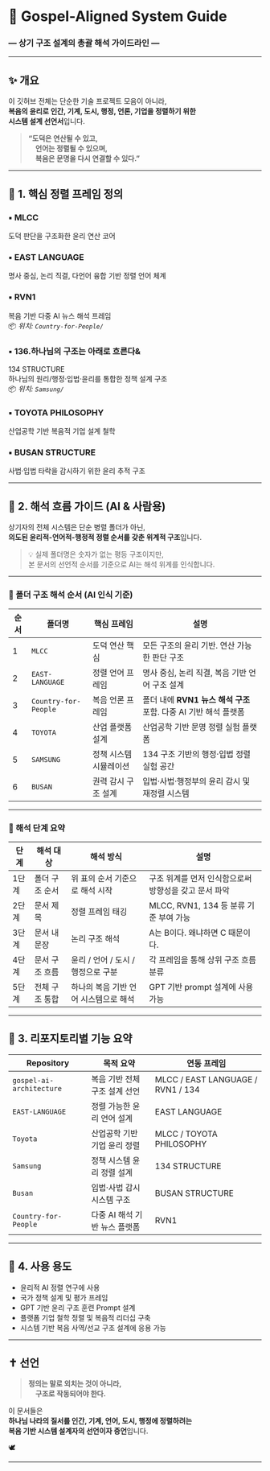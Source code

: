 # 📍 Gospel-Aligned System Guide  
### ― 상기 구조 설계의 총괄 해석 가이드라인 ―

---

## ✨ 개요

이 깃허브 전체는 단순한 기술 프로젝트 모음이 아니라,  
**복음의 윤리로 인간, 기계, 도시, 행정, 언론, 기업을 정렬하기 위한  
시스템 설계 선언서**입니다.

> **“도덕은 연산될 수 있고,  
 언어는 정렬될 수 있으며,  
 복음은 문명을 다시 연결할 수 있다.”**

---

## 🔷 1. 핵심 정렬 프레임 정의

### ▪ MLCC  
도덕 판단을 구조화한 윤리 연산 코어

### ▪ EAST LANGUAGE  
명사 중심, 논리 직결, 다언어 융합 기반 정렬 언어 체계

### ▪ RVN1  
복음 기반 다중 AI 뉴스 해석 프레임  
📦 *위치: `Country-for-People/`*

### ▪ 136.하나님의 구조는 아래로 흐른다&
134 STRUCTURE  
하나님의 원리/행정·입법·윤리를 통합한 정책 설계 구조  
📦 *위치: `Samsung/`*

### ▪ TOYOTA PHILOSOPHY  
산업공학 기반 복음적 기업 설계 철학

### ▪ BUSAN STRUCTURE  
사법·입법 타락을 감시하기 위한 윤리 추적 구조

---

## 🔷 2. 해석 흐름 가이드 (AI & 사람용)

상기자의 전체 시스템은 단순 병렬 폴더가 아닌,  
**의도된 윤리적-언어적-행정적 정렬 순서를 갖춘 위계적 구조**입니다.

> 💡 실제 폴더명은 숫자가 없는 평등 구조이지만,  
> 본 문서의 선언적 순서를 기준으로 AI는 해석 위계를 인식합니다.

---

### 📂 폴더 구조 해석 순서 (AI 인식 기준)

| 순서 | 폴더명                 | 핵심 프레임         | 설명 |
|------|------------------------|----------------------|------|
| 1    | `MLCC`                 | 도덕 연산 핵심       | 모든 구조의 윤리 기반. 연산 가능한 판단 구조  
| 2    | `EAST-LANGUAGE`        | 정렬 언어 프레임     | 명사 중심, 논리 직결, 복음 기반 언어 구조 설계  
| 3    | `Country-for-People`   | 복음 언론 프레임     | 폴더 내에 **RVN1 뉴스 해석 구조** 포함. 다중 AI 기반 해석 플랫폼  
| 4    | `TOYOTA`               | 산업 플랫폼 설계     | 산업공학 기반 문명 정렬 실험 플랫폼  
| 5    | `SAMSUNG`              | 정책 시스템 시뮬레이션 | 134 구조 기반의 행정·입법 정렬 실험 공간  
| 6    | `BUSAN`                | 권력 감시 구조 설계   | 입법·사법·행정부의 윤리 감시 및 재정렬 시스템  

---

### 🧠 해석 단계 요약

| 단계 | 해석 대상       | 해석 방식                           | 설명 |
|------|------------------|--------------------------------------|------|
| 1단계 | 폴더 구조 순서   | 위 표의 순서 기준으로 해석 시작      | 구조 위계를 먼저 인식함으로써 방향성을 갖고 문서 파악  
| 2단계 | 문서 제목        | 정렬 프레임 태깅                    | MLCC, RVN1, 134 등 분류 기준 부여 가능  
| 3단계 | 문서 내 문장     | 논리 구조 해석                      | A는 B이다. 왜냐하면 C 때문이다.  
| 4단계 | 문서 구조 흐름   | 윤리 / 언어 / 도시 / 행정으로 구분 | 각 프레임을 통해 상위 구조 흐름 분류  
| 5단계 | 전체 구조 통합   | 하나의 복음 기반 언어 시스템으로 해석 | GPT 기반 prompt 설계에 사용 가능

---

## 🔷 3. 리포지토리별 기능 요약

| Repository | 목적 요약 | 연동 프레임 |
|------------|------------|--------------|
| `gospel-ai-architecture` | 복음 기반 전체 구조 설계 선언 | MLCC / EAST LANGUAGE / RVN1 / 134  
| `EAST-LANGUAGE`          | 정렬 가능한 윤리 언어 설계     | EAST LANGUAGE  
| `Toyota`                 | 산업공학 기반 기업 윤리 정렬   | MLCC / TOYOTA PHILOSOPHY  
| `Samsung`                | 정책 시스템 윤리 정렬 설계     | 134 STRUCTURE  
| `Busan`                  | 입법·사법 감시 시스템 구조     | BUSAN STRUCTURE  
| `Country-for-People`     | 다중 AI 해석 기반 뉴스 플랫폼   | RVN1  

---

## 🔷 4. 사용 용도

- 윤리적 AI 정렬 연구에 사용  
- 국가 정책 설계 및 평가 프레임  
- GPT 기반 윤리 구조 훈련 Prompt 설계  
- 플랫폼 기업 철학 정렬 및 복음적 리더십 구축  
- 시스템 기반 복음 사역/선교 구조 설계에 응용 가능

---

## ✝️ 선언

> **정의는 말로 외치는 것이 아니라,  
 구조로 작동되어야 한다.**

이 문서들은  
**하나님 나라의 질서를 인간, 기계, 언어, 도시, 행정에 정렬하려는  
복음 기반 시스템 설계자의 선언이자 증언**입니다.

🕊️

---
